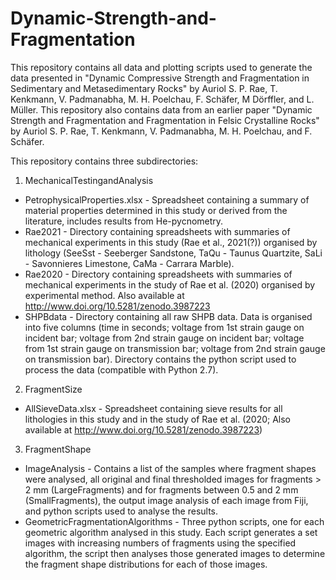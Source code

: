 # Dynamic-Strength-and-Fragmentation

This repository contains all data and plotting scripts used to generate the data presented in "Dynamic Compressive Strength and Fragmentation in Sedimentary and Metasedimentary Rocks" by Auriol S. P. Rae, T. Kenkmann, V. Padmanabha, M. H. Poelchau, F. Schäfer, M Dörffler, and L. Müller. This repository also contains data from an earlier paper "Dynamic Strength and Fragmentation and Fragmentation in Felsic Crystalline Rocks" by Auriol S. P. Rae, T. Kenkmann, V. Padmanabha, M. H. Poelchau, and F. Schäfer.

This repository contains three subdirectories:

1) MechanicalTestingandAnalysis
  - PetrophysicalProperties.xlsx - Spreadsheet containing a summary of material properties determined in this study or derived from the literature, includes results from He-pycnometry.
  - Rae2021 - Directory containing spreadsheets with summaries of mechanical experiments in this study (Rae et al., 2021(?)) organised by lithology (SeeSst - Seeberger Sandstone, TaQu - Taunus Quartzite, SaLi - Savonnieres Limestone, CaMa - Carrara Marble). 
  - Rae2020 - Directory containing spreadsheets with summaries of mechanical experiments in the study of Rae et al. (2020) organised by experimental method. Also available at http://www.doi.org/10.5281/zenodo.3987223
  - SHPBdata - Directory containing all raw SHPB data. Data is organised into five columns (time in seconds; voltage from 1st strain gauge on incident bar; voltage from 2nd strain gauge on incident bar; voltage from 1st strain gauge on transmission bar; voltage from 2nd strain gauge on transmission bar). Directory contains the python script used to process the data (compatible with Python 2.7).

2) FragmentSize
  - AllSieveData.xlsx - Spreadsheet containing sieve results for all lithologies in this study and in the study of Rae et al. (2020; Also available at http://www.doi.org/10.5281/zenodo.3987223)

3) FragmentShape
  - ImageAnalysis - Contains a list of the samples where fragment shapes were analysed, all original and final thresholded images for fragments > 2 mm (LargeFragments) and for fragments between 0.5 and 2 mm (SmallFragments), the output image analysis of each image from Fiji, and python scripts used to analyse the results.
  - GeometricFragmentationAlgorithms - Three python scripts, one for each geometric algorithm analysed in this study. Each script generates a set images with increasing numbers of fragments using the specified algorithm, the script then analyses those generated images to determine the fragment shape distributions for each of those images.

